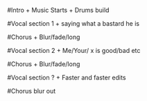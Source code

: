 #Intro
	+ Music Starts
	+ Drums build

#Vocal section 1
	+ saying what a bastard he is

#Chorus
	+ Blur/fade/long

#Vocal section 2
	+ Me/Your/ x is good/bad etc

#Chorus
	+ Blur/fade/long
	
#Vocal section ?
	+ Faster and faster edits

#Chorus blur out
